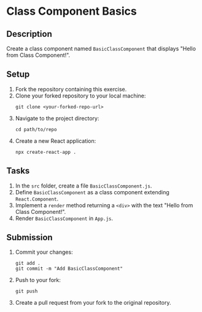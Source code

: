 # Class Component Basics

## Description
Create a class component named `BasicClassComponent` that displays "Hello from Class Component!".

## Setup
1. Fork the repository containing this exercise.
2. Clone your forked repository to your local machine:
   ```
   git clone <your-forked-repo-url>
   ```
3. Navigate to the project directory:
   ```
   cd path/to/repo
   ```
4. Create a new React application:
   ```
   npx create-react-app .
   ```

## Tasks
1. In the `src` folder, create a file `BasicClassComponent.js`.
2. Define `BasicClassComponent` as a class component extending `React.Component`.
3. Implement a `render` method returning a `<div>` with the text "Hello from Class Component!".
4. Render `BasicClassComponent` in `App.js`.

## Submission
1. Commit your changes:
   ```
   git add .
   git commit -m "Add BasicClassComponent"
   ```
2. Push to your fork:
   ```
   git push
   ```
3. Create a pull request from your fork to the original repository.
